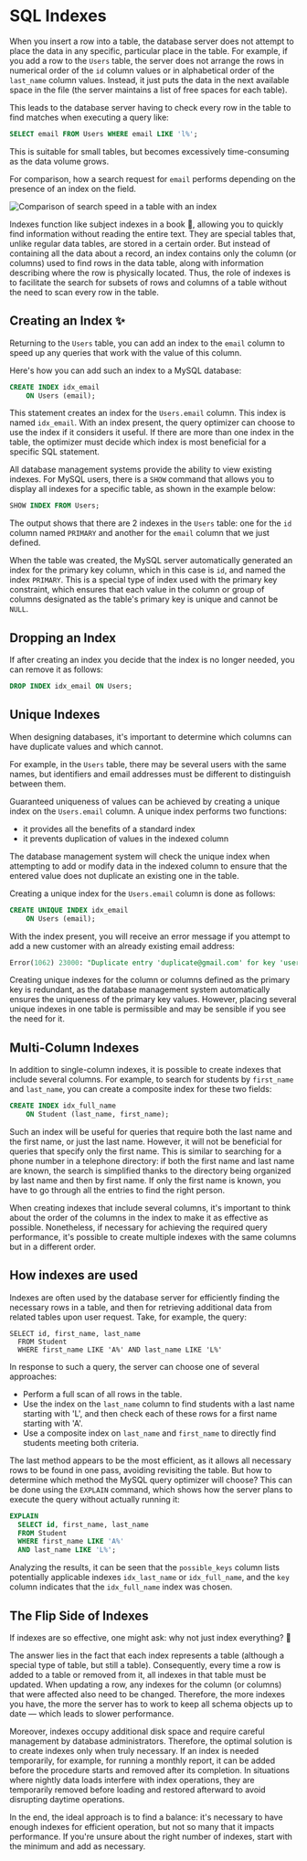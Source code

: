 # SQL Indexes

When you insert a row into a table, the database server does not attempt to place the data
in any specific, particular place in the table. For example, if
you add a row to the `Users` table, the server does not arrange the rows in
numerical order of the `id` column values or in alphabetical order of the `last_name` column values.
Instead, it just puts the data in the next available space in the file (the server maintains a list of free spaces for each table).

This leads to the database server having to check every row in the table to find matches when executing a query like:

```sql
SELECT email FROM Users WHERE email LIKE 'l%';
```

This is suitable for small tables, but becomes excessively time-consuming as the data volume grows.

For comparison, how a search request for `email` performs depending on the presence of an index on the field.

![Comparison of search speed in a table with an index](https://sql-academy.org/static/guidePage/indexies/statistic_en.png "Comparison of search speed in a table with an index")

Indexes function like subject indexes in a book 📖, allowing you to quickly find information
without reading the entire text. They are special
tables that, unlike regular data tables, are stored in a certain order.
But instead of containing all the data about a
record, an index contains only the column (or columns) used to
find rows in the data table, along with information describing where
the row is physically located. Thus, the role of indexes is
to facilitate the search for subsets of rows and columns of a table without
the need to scan every row in the table.

## Creating an Index ✨

Returning to the `Users` table, you can add
an index to the `email` column to speed up any queries that work
with the value of this column.

Here's how you can add such an index to a MySQL database:

```sql
CREATE INDEX idx_email
    ON Users (email);
```

This statement creates an index for the `Users.email` column. This index is named `idx_email`.
With an index present, the query optimizer can choose to use the index if
it considers it useful. If there are more than one index in the table, the optimizer must decide which index is most beneficial
for a specific SQL statement.

All database management systems provide the ability to view existing indexes.
For MySQL users, there is a `SHOW` command that allows you to display all indexes
for a specific table, as shown in the example below:

```sql
SHOW INDEX FROM Users;
```

The output shows that there are 2 indexes in the `Users` table: one for the `id` column named `PRIMARY`
and another for the `email` column that we just defined.

When the table was created, the MySQL server automatically generated
an index for the primary key column, which in this case is
`id`, and named the index `PRIMARY`.
This is a special type of index used with the primary key constraint, which ensures
that each value in the column or group of columns designated as the table's primary key
is unique and cannot be `NULL`.

## Dropping an Index

If after creating an index you decide that the index is no longer needed, you can
remove it as follows:

```sql
DROP INDEX idx_email ON Users;
```

## Unique Indexes

When designing databases, it's important to determine which columns can have duplicate values
and which cannot.

For example, in the `Users` table, there may be several users with the same names,
but identifiers and email addresses must be different to
distinguish between them.

Guaranteed uniqueness of values can be achieved by creating a unique index on the `Users.email` column.
A unique index performs two functions:

- it provides all the benefits of a standard index
- it prevents duplication of values in the indexed column

The database management system will check the unique index when attempting to add or
modify data in the indexed column to ensure that the entered value does not duplicate
an existing one in the table.

Creating a unique index for the `Users.email` column is done as follows:

```sql
CREATE UNIQUE INDEX idx_email
    ON Users (email);
```

With the index present, you will receive an error message if you attempt to add a new customer with an already existing email address:

```sql
Error(1062) 23000: "Duplicate entry 'duplicate@gmail.com' for key 'users.idx_email'"
```

Creating unique indexes for the column or columns defined as the primary key is redundant,
as the database management system automatically ensures the uniqueness of the primary key values.
However, placing several unique indexes in one table is permissible and may be sensible
if you see the need for it.

## Multi-Column Indexes

In addition to single-column indexes, it is possible to create indexes
that include several columns.
For example, to search for students by `first_name` and `last_name`, you can create a composite index
for these two fields:

```sql
CREATE INDEX idx_full_name
    ON Student (last_name, first_name);
```

Such an index will be useful for queries that require both the last name and the first name, or just the last name.
However, it will not be beneficial for queries that specify only the first name.
This is similar to searching for a phone number in a telephone directory: if both the first name and last name are known,
the search is simplified thanks to the directory being organized by last name and then by first name.
If only the first name is known, you have to go through all the entries to find the right person.

When creating indexes that include several columns, it's important to think about the order of the columns in the index
to make it as effective as possible.
Nonetheless, if necessary for achieving the required query performance, it's possible to create multiple indexes with the same columns but in a different order.

## How indexes are used

Indexes are often used by the database server for efficiently finding the necessary rows in a table,
and then for retrieving additional data from related tables upon user request.
Take, for example, the query:

```sql-executable-Schedule
SELECT id, first_name, last_name
  FROM Student
  WHERE first_name LIKE 'A%' AND last_name LIKE 'L%'
```

In response to such a query, the server can choose one of several approaches:

- Perform a full scan of all rows in the table.
- Use the index on the `last_name` column to find students with a last name starting with 'L', and then check each of these rows for a first name starting with 'A'.
- Use a composite index on `last_name` and `first_name` to directly find students meeting both criteria.

The last method appears to be the most efficient, as it allows all necessary rows to be found
in one pass, avoiding revisiting the table.
But how to determine which method the MySQL query optimizer will choose?
This can be done using the `EXPLAIN` command, which shows how the server plans
to execute the query without actually running it:

```sql
EXPLAIN
  SELECT id, first_name, last_name
  FROM Student
  WHERE first_name LIKE 'A%'
  AND last_name LIKE 'L%';
```

Analyzing the results, it can be seen that the `possible_keys` column lists potentially
applicable indexes `idx_last_name` or `idx_full_name`, and the `key` column indicates
that the `idx_full_name` index was chosen.

## The Flip Side of Indexes

If indexes are so effective, one might ask: why not just index everything? 🧐

The answer lies in the fact that each index represents a table (although a special type
of table, but still a table). Consequently, every time a row
is added to a table or removed from it, all indexes in that table must be updated. When updating a row, any indexes for the column
(or columns) that were affected also need to be changed.
Therefore, the more indexes you have, the more the server has to work to keep all schema objects up to date — which
leads to slower performance.

Moreover, indexes occupy additional disk space and require careful management
by database administrators. Therefore, the optimal solution is to create indexes
only when truly necessary. If an index is needed temporarily, for example, for
running a monthly report, it can be added before the procedure starts and removed after its
completion. In situations where nightly data loads interfere with index operations, they are
temporarily removed before loading and restored afterward to avoid disrupting daytime operations.

In the end, the ideal approach is to find a balance: it's necessary to have enough indexes
for efficient operation, but not so many that it impacts performance.
If you're unsure about the right number of indexes, start with the minimum and add
as necessary.
